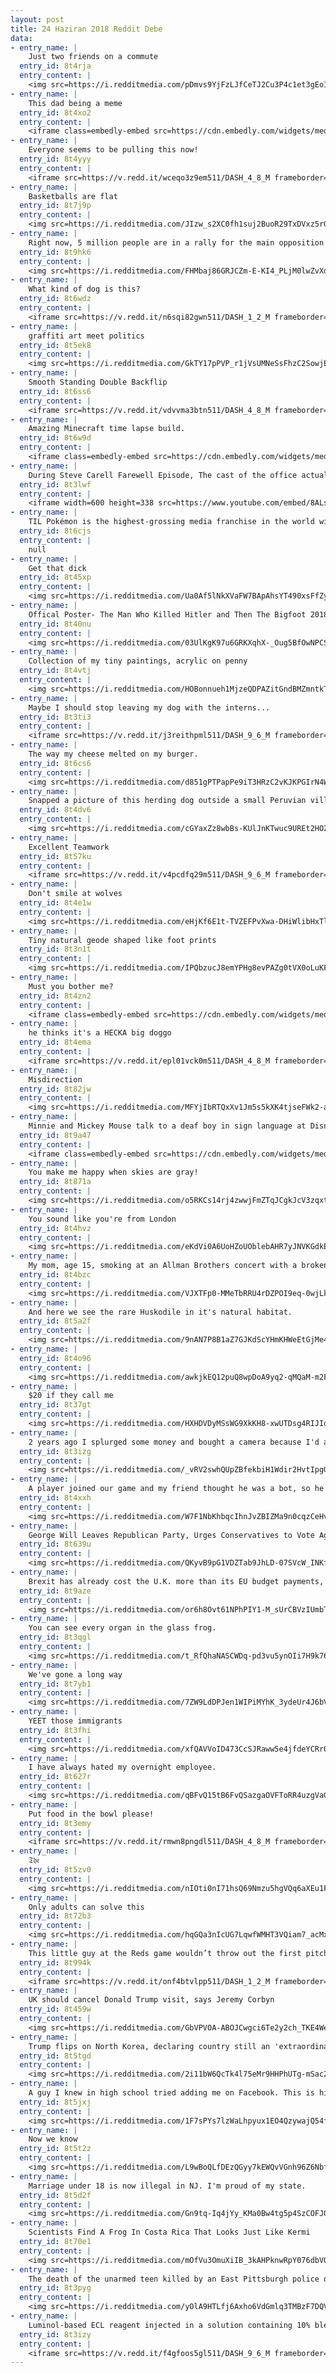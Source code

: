 ```yaml
---
layout: post
title: 24 Haziran 2018 Reddit Debe
data:
- entry_name: |
    Just two friends on a commute
  entry_id: 8t4rja
  entry_content: |
    <img src=https://i.redditmedia.com/pDmvs9YjFzLJfCeTJ2Cu3P4c1et3gEoI5sLaw08xuPM.jpg?s=bd0e7dfe0dda6085d1190df271c1438a frameborder=0>
- entry_name: |
    This dad being a meme
  entry_id: 8t4xo2
  entry_content: |
    <iframe class=embedly-embed src=https://cdn.embedly.com/widgets/media.html?src=https%3A%2F%2Fgfycat.com%2Fifr%2FEquatorialCreamyKouprey&url=https%3A%2F%2Fgfycat.com%2FEquatorialCreamyKouprey&image=https%3A%2F%2Fthumbs.gfycat.com%2FEquatorialCreamyKouprey-size_restricted.gif&key=522baf40bd3911e08d854040d3dc5c07&type=text%2Fhtml&schema=gfycat width=236 height=416 scrolling=no frameborder=0 allowfullscreen></iframe>
- entry_name: |
    Everyone seems to be pulling this now!
  entry_id: 8t4yyy
  entry_content: |
    <iframe src=https://v.redd.it/wceqo3z9em511/DASH_4_8_M frameborder=0></iframe>
- entry_name: |
    Basketballs are flat
  entry_id: 8t7j9p
  entry_content: |
    <img src=https://i.redditmedia.com/JIzw_s2XC0fh1suj2BuoR29TxDVxz5rG57QoSV5cJik.jpg?s=4dba0fa8b4d562b3f9f5e16fc01cd53d frameborder=0>
- entry_name: |
    Right now, 5 million people are in a rally for the main opposition candidate against Erdoğan.
  entry_id: 8t9hk6
  entry_content: |
    <img src=https://i.redditmedia.com/FHMbaj86GRJCZm-E-KI4_PLjM0lwZvXdrijuX3kHP3I.jpg?s=d92e306e43251bd8fef753c723e1b9d7 frameborder=0>
- entry_name: |
    What kind of dog is this?
  entry_id: 8t6wdz
  entry_content: |
    <iframe src=https://v.redd.it/n6sqi82gwn511/DASH_1_2_M frameborder=0></iframe>
- entry_name: |
    graffiti art meet politics
  entry_id: 8t5ek8
  entry_content: |
    <img src=https://i.redditmedia.com/GkTY17pPVP_r1jVsUMNeSsFhzC2SowjEygljlVxbchQ.jpg?s=6c87d48650817b66eef652ac19e76d2b frameborder=0>
- entry_name: |
    Smooth Standing Double Backflip
  entry_id: 8t6ss6
  entry_content: |
    <iframe src=https://v.redd.it/vdvvma3btn511/DASH_4_8_M frameborder=0></iframe>
- entry_name: |
    Amazing Minecraft time lapse build.
  entry_id: 8t6w9d
  entry_content: |
    <iframe class=embedly-embed src=https://cdn.embedly.com/widgets/media.html?src=https%3A%2F%2Fgfycat.com%2Fifr%2FClumsyTanGibbon&url=https%3A%2F%2Fgfycat.com%2FClumsyTanGibbon&image=https%3A%2F%2Fthumbs.gfycat.com%2FClumsyTanGibbon-size_restricted.gif&key=522baf40bd3911e08d854040d3dc5c07&type=text%2Fhtml&schema=gfycat width=600 height=338 scrolling=no frameborder=0 allowfullscreen></iframe>
- entry_name: |
    During Steve Carell Farewell Episode, The cast of the office actually planned to sing this song without telling Steve so his reaction was 100% genuine﻿
  entry_id: 8t3lwf
  entry_content: |
    <iframe width=600 height=338 src=https://www.youtube.com/embed/8ALsR-oWKAk?feature=oembed&enablejsapi=1 frameborder=0 allow=autoplay; encrypted-media allowfullscreen></iframe>
- entry_name: |
    TIL Pokémon is the highest-grossing media franchise in the world with $59 Billion in revenue, $16 Billion more than Star Wars
  entry_id: 8t6cjs
  entry_content: |
    null
- entry_name: |
    Get that dick
  entry_id: 8t45xp
  entry_content: |
    <img src=https://i.redditmedia.com/Ua0Af5lNkXVaFW7BApAhsYT490xsFfZynTlI1jctZI4.jpg?s=c3443e785d1d095269511769c8bc8056 frameborder=0>
- entry_name: |
    Offical Poster- The Man Who Killed Hitler and Then The Bigfoot 2018 (Sam Elliott, Aiden Turner, Caitlin Fitzgerald)
  entry_id: 8t40nu
  entry_content: |
    <img src=https://i.redditmedia.com/03UlKgK97u6GRKXqhX-_Oug5BfOwNPCSFiivG4MDl3k.jpg?s=2442d63b7799010a822a727f41e6de42 frameborder=0>
- entry_name: |
    Collection of my tiny paintings, acrylic on penny
  entry_id: 8t4vtj
  entry_content: |
    <img src=https://i.redditmedia.com/HOBonnueh1MjzeQDPAZitGndBMZmntkTKmRoILlsli0.jpg?s=14c4dbdb256737a5315e8a9bd215bf50 frameborder=0>
- entry_name: |
    Maybe I should stop leaving my dog with the interns...
  entry_id: 8t3ti3
  entry_content: |
    <iframe src=https://v.redd.it/j3reithpml511/DASH_9_6_M frameborder=0></iframe>
- entry_name: |
    The way my cheese melted on my burger.
  entry_id: 8t6cs6
  entry_content: |
    <img src=https://i.redditmedia.com/d851gPTPapPe9iT3HRzC2vKJKPGIrN4W2klEfQyE1es.jpg?s=76f3ae9e9c3fb5c2a3447d739aca6e4c frameborder=0>
- entry_name: |
    Snapped a picture of this herding dog outside a small Peruvian village right before he got back to work.
  entry_id: 8t4dv6
  entry_content: |
    <img src=https://i.redditmedia.com/cGYaxZz8wbBs-KUlJnKTwuc9UREt2HO2bP_SaVOZOXM.jpg?s=5c3994cca4a2f7507882eb00c947390a frameborder=0>
- entry_name: |
    Excellent Teamwork
  entry_id: 8t57ku
  entry_content: |
    <iframe src=https://v.redd.it/v4pcdfq29m511/DASH_9_6_M frameborder=0></iframe>
- entry_name: |
    Don't smile at wolves
  entry_id: 8t4e1w
  entry_content: |
    <img src=https://i.redditmedia.com/eHjKf6E1t-TVZEFPvXwa-DHiWlibHxTlwxF22zCf0uk.gif?fm=jpg&s=384f7d63599b0e0e74bb2ed7ad827d93 frameborder=0>
- entry_name: |
    Tiny natural geode shaped like foot prints
  entry_id: 8t3n1t
  entry_content: |
    <img src=https://i.redditmedia.com/IPQbzucJ8emYPHg8evPAZg0tVX0oLuKFNYgsA3H_6Lk.jpg?s=a66655ed64413662c062b65542fe7056 frameborder=0>
- entry_name: |
    Must you bother me?
  entry_id: 8t4zn2
  entry_content: |
    <iframe class=embedly-embed src=https://cdn.embedly.com/widgets/media.html?src=https%3A%2F%2Fgfycat.com%2Fifr%2FConcernedScalyBlackfly&url=https%3A%2F%2Fgfycat.com%2FConcernedScalyBlackfly&image=https%3A%2F%2Fthumbs.gfycat.com%2FConcernedScalyBlackfly-size_restricted.gif&key=522baf40bd3911e08d854040d3dc5c07&type=text%2Fhtml&schema=gfycat width=276 height=480 scrolling=no frameborder=0 allowfullscreen></iframe>
- entry_name: |
    he thinks it's a HECKA big doggo
  entry_id: 8t4ema
  entry_content: |
    <iframe src=https://v.redd.it/epl01vck0m511/DASH_4_8_M frameborder=0></iframe>
- entry_name: |
    Misdirection
  entry_id: 8t82jw
  entry_content: |
    <img src=https://i.redditmedia.com/MFYjIbRTQxXv1Jm5s5kXK4tjseFWk2-agqODuIfvbKU.jpg?s=3544c8a234601452aa8813b2b8b88166 frameborder=0>
- entry_name: |
    Minnie and Mickey Mouse talk to a deaf boy in sign language at Disneyland.
  entry_id: 8t9a47
  entry_content: |
    <iframe class=embedly-embed src=https://cdn.embedly.com/widgets/media.html?src=https%3A%2F%2Fgfycat.com%2Fifr%2FForthrightHelpfulDormouse&url=https%3A%2F%2Fgfycat.com%2Fforthrighthelpfuldormouse&image=https%3A%2F%2Fthumbs.gfycat.com%2FForthrightHelpfulDormouse-size_restricted.gif&key=522baf40bd3911e08d854040d3dc5c07&type=text%2Fhtml&schema=gfycat width=600 height=1067 scrolling=no frameborder=0 allowfullscreen></iframe>
- entry_name: |
    You make me happy when skies are gray!
  entry_id: 8t871a
  entry_content: |
    <img src=https://i.redditmedia.com/o5RKCs14rj4zwwjFmZTqJCgkJcV3zqxtRL9JGKujUws.jpg?s=b84a9c439f22fe1883516e3569869dd6 frameborder=0>
- entry_name: |
    You sound like you're from London
  entry_id: 8t4hvz
  entry_content: |
    <img src=https://i.redditmedia.com/eKdVi0A6UoHZoUOblebAHR7yJNVKGdkEHX7dwhfn1A0.jpg?s=95d7f0526b2bd59856773c76c625836f frameborder=0>
- entry_name: |
    My mom, age 15, smoking at an Allman Brothers concert with a broken arm. Watkins Glen '73
  entry_id: 8t4bzc
  entry_content: |
    <img src=https://i.redditmedia.com/VJXTFp0-MMeTbRRU4rDZPOI9eq-0wjLkItUlPVpB6Kg.jpg?s=bb63245b5aa1336bc6cbfd94609ba84f frameborder=0>
- entry_name: |
    And here we see the rare Huskodile in it's natural habitat.
  entry_id: 8t5a2f
  entry_content: |
    <img src=https://i.redditmedia.com/9nAN7P8B1aZ7GJKdScYHmKHWeEtGjMe4xVtT6PgZZ8k.jpg?s=4003712fce7228f0f41cf9185562005b frameborder=0>
- entry_name: |
  entry_id: 8t4o96
  entry_content: |
    <img src=https://i.redditmedia.com/awkjkEQ12puQ8wpDoA9yq2-qMQaM-m2FohUulYr4u08.png?s=7fa222d388eefd5f66b6f6ca41d182ef frameborder=0>
- entry_name: |
    $20 if they call me
  entry_id: 8t37gt
  entry_content: |
    <img src=https://i.redditmedia.com/HXHDVDyMSsWG9XkKH8-xwUTDsg4RIJIoRsLNddF2uag.jpg?s=1890a8d65293ad4e1d0bcdfcbcba2a34 frameborder=0>
- entry_name: |
    2 years ago I splurged some money and bought a camera because I'd always wanted to try to take pictures of the stars. The top picture was the only decent picture out of 700 taken on my first clueless attempt. The bottom was taken about 2 weeks ago. Don't let your dreams be dreams.
  entry_id: 8t3izg
  entry_content: |
    <img src=https://i.redditmedia.com/_vRV2swhQUpZBfekbiH1Wdir2HvtIpgGIw1xXDpAzMI.jpg?s=2f08b7c82ca31778dd4342e625abbd85 frameborder=0>
- entry_name: |
    A player joined our game and my friend thought he was a bot, so he grabbed his head and forced him to watch the tutorial video. It only made this funnier after we realized he wasn't a bot. Game is Human:Fall Flat
  entry_id: 8t4xxh
  entry_content: |
    <img src=https://i.redditmedia.com/W7F1NbKhbqcIhnJvZBIZMa9n0cqzCeHv2dwfz0j4DcU.jpg?s=6ba809259a89c779f413eb1bb13e82ee frameborder=0>
- entry_name: |
    George Will Leaves Republican Party, Urges Conservatives to Vote Against Donald Trump
  entry_id: 8t639u
  entry_content: |
    <img src=https://i.redditmedia.com/QKyvB9pG1VDZTab9JhLD-07SVcW_INKfr4jBLrMA3wQ.jpg?s=9168340e84020292676a445bbcb752a3 frameborder=0>
- entry_name: |
    Brexit has already cost the U.K. more than its EU budget payments, study shows
  entry_id: 8t9aze
  entry_content: |
    <img src=https://i.redditmedia.com/or6h8Ovt61NPhPIY1-M_sUrCBVzIUmbTnYN4oGCBM6s.jpg?s=4dd9b7f2d5e7352fceb4a15d3a7a03a7 frameborder=0>
- entry_name: |
    You can see every organ in the glass frog.
  entry_id: 8t3qgl
  entry_content: |
    <img src=https://i.redditmedia.com/t_RfQhaNASCWDq-pd3vu5ynOIi7H9k76ObFfUzfRCnU.jpg?s=6d10bbc9c55e23dca796f26294aaf3e2 frameborder=0>
- entry_name: |
    We've gone a long way
  entry_id: 8t7yb1
  entry_content: |
    <img src=https://i.redditmedia.com/7ZW9LdDPJen1WIPiMYhK_3ydeUr4J6bVOUYil6vkLok.jpg?s=fbd67c00a39ba78539d558da655dfec2 frameborder=0>
- entry_name: |
    YEET those immigrants
  entry_id: 8t3fhi
  entry_content: |
    <img src=https://i.redditmedia.com/xfQAVVoID473CcSJRaww5e4jfdeYCRr0G1jUupzCuQw.jpg?s=ff1ea372f023443eb4c4b56a5c7662a0 frameborder=0>
- entry_name: |
    I have always hated my overnight employee.
  entry_id: 8t627r
  entry_content: |
    <img src=https://i.redditmedia.com/qBFvQ15tB6FvQSazgaOVFToRR4uzgVaG5T0hgO5nEmg.jpg?s=0476eeca4045517534b5592e193f0412 frameborder=0>
- entry_name: |
    Put food in the bowl please!
  entry_id: 8t3emy
  entry_content: |
    <iframe src=https://v.redd.it/rmwn8pngdl511/DASH_4_8_M frameborder=0></iframe>
- entry_name: |
    𝔗𝔥𝔢
  entry_id: 8t5zv0
  entry_content: |
    <img src=https://i.redditmedia.com/nIOti0nI71hsQ69Nmzu5hgVQq6aXEu1FOHn6rGZjgTo.jpg?s=a1ad168784ef7abac65c00e8af147742 frameborder=0>
- entry_name: |
    Only adults can solve this
  entry_id: 8t72b3
  entry_content: |
    <img src=https://i.redditmedia.com/hqGQa3nIcUG7LqwfWMHT3VQiam7_acMxQj9Usi_THWU.png?s=b79fd0f474927e113dc4ba22dfb71a3b frameborder=0>
- entry_name: |
    This little guy at the Reds game wouldn’t throw out the first pitch until he was on the mound
  entry_id: 8t994k
  entry_content: |
    <iframe src=https://v.redd.it/onf4btvlpp511/DASH_1_2_M frameborder=0></iframe>
- entry_name: |
    UK should cancel Donald Trump visit, says Jeremy Corbyn
  entry_id: 8t459w
  entry_content: |
    <img src=https://i.redditmedia.com/GbVPVOA-ABOJCwgci6Te2y2ch_TKE4WeQI6ZipudxBo.jpg?s=e377ff69af70c3938566a6ce291ab1bb frameborder=0>
- entry_name: |
    Trump flips on North Korea, declaring country still an 'extraordinary threat'
  entry_id: 8t5tgd
  entry_content: |
    <img src=https://i.redditmedia.com/2i11bW6QcTk4l75eMr9HHPhUTg-mSac2jNgFPE3OAtk.jpg?s=202043a3210a67861db29781c061604b frameborder=0>
- entry_name: |
    A guy I knew in high school tried adding me on Facebook. This is his profile picture.
  entry_id: 8t5jxj
  entry_content: |
    <img src=https://i.redditmedia.com/1F7sPYs7lzWaLhpyux1EO4QzywajQ54f7LNEn6Ne8OI.jpg?s=bdeefab0706dd3d30d3cf8dc165c7b64 frameborder=0>
- entry_name: |
    Now we know
  entry_id: 8t5t2z
  entry_content: |
    <img src=https://i.redditmedia.com/L9wBoQLfDEzQGyy7kEWQvVGnh96Z6NbfwHEl_WavYV4.jpg?s=30e00eaace1b538b6e7a733c93e93a7e frameborder=0>
- entry_name: |
    Marriage under 18 is now illegal in NJ. I'm proud of my state.
  entry_id: 8t5d2f
  entry_content: |
    <img src=https://i.redditmedia.com/Gn9tq-Iq4jYy_KMa0Bw4tg5p4SzCOFJ0cx2XyRY8r8M.jpg?s=f1b49daabfe3c96293919fa1bb5ac597 frameborder=0>
- entry_name: |
    Scientists Find A Frog In Costa Rica That Looks Just Like Kermi
  entry_id: 8t70e1
  entry_content: |
    <img src=https://i.redditmedia.com/mOfVu3OmuXiIB_3kAHPknwRpY076dbVQH95Az35La2E.jpg?s=ce211b574148217ef18ef9c1aed1c7bf frameborder=0>
- entry_name: |
    The death of the unarmed teen killed by an East Pittsburgh police officer is ruled a homicide
  entry_id: 8t3pyg
  entry_content: |
    <img src=https://i.redditmedia.com/yOlA9HTLfj6Axho6VdGmlq3TMBzF7DQVk56ZOELiYN8.jpg?s=7004ae4eabb1a71e31e90100e3f4e66f frameborder=0>
- entry_name: |
    Luminol-based ECL reagent injected in a solution containing 10% bleach
  entry_id: 8t3izy
  entry_content: |
    <iframe src=https://v.redd.it/f4gfoos5gl511/DASH_9_6_M frameborder=0></iframe>
---
```

